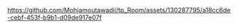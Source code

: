 

https://github.com/Mohjamoutawadii/tp_Room/assets/130287795/a18cc6de-cebf-453f-b9b1-d09de917e07f

